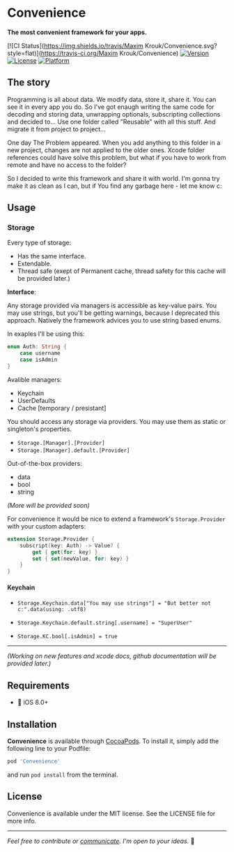 # Convenience

__The most convenient framework for your apps.__

[![CI Status](https://img.shields.io/travis/Maxim Krouk/Convenience.svg?style=flat)](https://travis-ci.org/Maxim Krouk/Convenience) [![Version](https://img.shields.io/cocoapods/v/Convenience.svg?style=flat)](https://cocoapods.org/pods/Convenience) [![License](https://img.shields.io/cocoapods/l/Convenience.svg?style=flat)](https://cocoapods.org/pods/Convenience) [![Platform](https://img.shields.io/cocoapods/p/Convenience.svg?style=flat)](https://cocoapods.org/pods/Convenience)

## The story

Programming is all about data. We modify data, store it, share it. You can see it in every app you do. So I've got enaugh writing the same code for decoding and storing data, unwrapping optionals, subscripting collections and decided to... Use one folder called "Reusable" with all this stuff. And migrate it from project to project...

One day The Problem appeared. When you add anything to this folder in a new project, changes are not applied to the older ones. Xcode folder references could have solve this problem, but what if you have to work from remote and have no access to the folder?

So I decided to write this framework and share it with world. I'm gonna try make it as clean as I can, but if You find any garbage here - let me know c:

## Usage

### Storage

Every type of storage:

- Has the same interface.
- Extendable.
- Thread safe (exept of Permanent cache, thread safety for this cache will be provided later.)

**Interface**:

Any storage provided via managers is accessible as key-value pairs. You may use strings, but you'll be getting warnings, because I deprecated this approach. Natively the framework advices you to use string based enums.

In exaples I'll be using this:

```swift
enum Auth: String {
    case username
    case isAdmin
}
```

Avalible managers:

- Keychain
- UserDefaults
- Cache [temporary / presistant]

You should access any storage via providers. You may use them as static or singleton's properties.

- `Storage.[Manager].[Provider]`
- `Storage.[Manager].default.[Provider]`

Out-of-the-box providers:

- data
- bool
- string

_(More will be provided soon)_

For convenience it would be nice to extend a framework's `Storage.Provider` with your custom adapters:

```swift
extension Storage.Provider {
    subscript(key: Auth) -> Value? {
        get { get(for: key) }
        set { set(newValue, for: key) }
    }
}
```



#### Keychain

- `Storage.Keychain.data["You may use strings"] = "But better not c:".data(using: .utf8)`

- `Storage.Keychain.default.string[.username] = "SuperUser"`
- `Storage.KC.bool[.isAdmin] = true`

----

_(Working on new features and xcode docs, github documentation will be provided later.)_

## Requirements

- 📱	iOS 8.0+

## Installation

__Convenience__ is available through [CocoaPods](https://cocoapods.org). To install it, simply add the following line to your Podfile:

```ruby
pod 'Convenience'
```

and run `pod install` from the terminal.

## License

Convenience is available under the MIT license. See the LICENSE file for more info.



----

*Feel free to contribute or [communicate](https://twitter.com/mxcat_). I'm open to your ideas.* 🌝